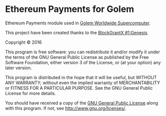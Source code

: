 # Ethereum Payments for Golem
Ethereum Payments module used in [Golem Worldwide Supercomputer](http://golemproject.net).

This project have been created thanks to the [BlockGrantX #1:Genesis](http://blockchainlabs.org/blockgrant-x-en).

Copyright © 2016

This program is free software: you can redistribute it and/or modify
it under the terms of the GNU General Public License as published by
the Free Software Foundation, either version 3 of the License, or
(at your option) any later version.

This program is distributed in the hope that it will be useful,
but WITHOUT ANY WARRANTY; without even the implied warranty of
MERCHANTABILITY or FITNESS FOR A PARTICULAR PURPOSE.  See the
GNU General Public License for more details.

You should have received a copy of the [GNU General Public License](LICENSE)
along with this program.  If not, see <http://www.gnu.org/licenses/>.
